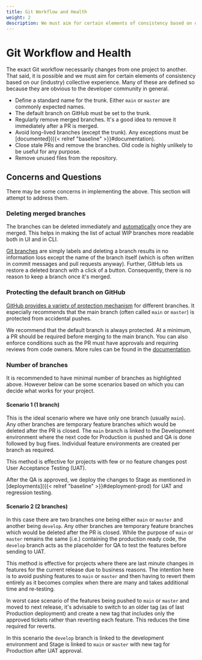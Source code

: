 ```yaml
---
title: Git Workflow and Health
weight: 2
description: We must aim for certain elements of consistency based on our (industry) collective experience. Many of these are defined so because they are obvious to the developer community in general.
---
```


# Git Workflow and Health

The exact Git workflow necessarily changes from one project to another. That said, it is possible and we must aim for certain elements of consistency based on our (industry) collective experience. Many of these are defined so because they are obvious to the developer community in general.

* Define a standard name for the trunk. Either `main` or `master` are commonly expected names.
* The default branch on GitHub must be set to the trunk.
* Regularly remove merged branches. It's a good idea to remove it immediately after a PR is merged.
* Avoid long-lived branches (except the trunk). Any exceptions must be [documented]({{< relref "baseline" >}}#documentation).
* Close stale PRs and remove the branches. Old code is highly unlikely to be useful for any purpose.
* Remove unused files from the repository.

## Concerns and Questions

There may be some concerns in implementing the above. This section will attempt to address them.

### Deleting merged branches

The branches can be deleted immediately and [automatically](https://docs.github.com/en/repositories/configuring-branches-and-merges-in-your-repository/configuring-pull-request-merges/managing-the-automatic-deletion-of-branches) once they are merged. This helps in making the list of actual WIP branches more readable both in UI and in CLI.

[Git branches](https://git-scm.com/book/en/v2/Git-Branching-Branches-in-a-Nutshell) are simply labels and deleting a branch results in no information loss except the name of the branch itself (which is often written in commit messages and pull requests anyway). Further, GitHub lets us restore a deleted branch with a click of a button. Consequently, there is no reason to keep a branch once it's merged.

### Protecting the default branch on GitHub

[GitHub provides a variety of protection mechanism](https://docs.github.com/en/repositories/configuring-branches-and-merges-in-your-repository/managing-protected-branches/about-protected-branches) for different branches. It especially recommends that the main branch (often called `main` or `master`) is protected from accidental pushes.

We recommend that the default branch is always protected. At a minimum, a PR should be required before merging to the main branch. You can also enforce conditions such as the PR must have approvals and requiring reviews from code owners. More rules can be found in the [documentation](https://docs.github.com/en/repositories/configuring-branches-and-merges-in-your-repository/managing-protected-branches/about-protected-branches).

### Number of branches

It is recommended to have minimal number of branches as highlighted above. However below can be some scenarios based on which you can decide what works for your project.

#### Scenario 1 (1 branch)

This is the ideal scenario where we have only one branch (usually `main`). Any other branches are temporary feature branches which would be deleted after the PR is closed. The `main` branch is linked to the Development environment where the next code for Production is pushed and QA is done followed by bug fixes. Individual feature environments are created per branch as required.

This method is effective for projects with few or no feature changes post User Acceptance Testing (UAT).

After the QA is approved, we deploy the changes to Stage as mentioned in [deployments]({{< relref "baseline" >}}#deployment-prod) for UAT and regression testing.

#### Scenario 2 (2 branches)

In this case there are two branches one being either `main` or `master` and another being `develop`. Any other branches are temporary feature branches which would be deleted after the PR is closed. While the purpose of `main` or `master` remains the same (i.e.) containing the production ready code, the `develop` branch acts as the placeholder for QA to test the features before sending to UAT.

This method is effective for projects where there are last minute changes in features for the current release due to business reasons. The intention here is to avoid pushing features to `main` or `master` and then having to revert them entirely as it becomes complex when there are many and takes additional time and re-testing.

In worst case scenario of the features being pushed to `main` or `master` and moved to next release, it's advisable to switch to an older tag (as of last Production deployment) and create a new tag that includes only the approved tickets rather than reverting each feature. This reduces the time required for reverts.

In this scenario the `develop` branch is linked to the development environment and Stage is linked to `main` or `master` with new tag for Production after UAT approval.
